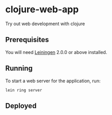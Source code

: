 # clojure-web-app

Try out web development with clojure

## Prerequisites

You will need [Leiningen][] 2.0.0 or above installed.

[leiningen]: https://github.com/technomancy/leiningen

## Running

To start a web server for the application, run:

    lein ring server

## Deployed

[on heroku]: http://clojure-web-app.herokuapp.com/cheapest-near-me

